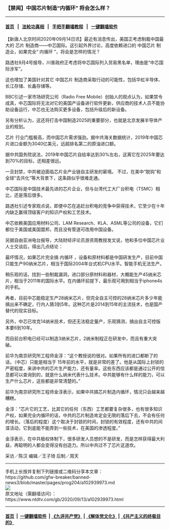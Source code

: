 ### 【禁闻】中国芯片制造“内循环” 将会怎么样？
------------------------

#### [首页](https://github.com/gfw-breaker/banned-news3/blob/master/README.md) &nbsp;&nbsp;|&nbsp;&nbsp; [法轮功真相](https://github.com/begood0513/basic/blob/master/README.md)  &nbsp;&nbsp;|&nbsp;&nbsp; [手把手翻墙教程](https://github.com/gfw-breaker/guides/wiki)  &nbsp;&nbsp;|&nbsp;&nbsp; [一键翻墙软件](https://github.com/gfw-breaker/nogfw/blob/master/README.md)  



<div><div class="post_content" itemprop="articleBody">
 <p>
  【新唐人北京时间2020年09月14日讯】最近有消息传出，美国正考虑制裁中国最大的
  <ok href="https://www.ntdtv.com/gb/芯片.htm">
   芯片
  </ok>
  制造商——中芯国际。这引起外界讨论，高度依赖进口的
  <ok href="https://www.ntdtv.com/gb/中国芯片.htm">
   中国芯片
  </ok>
  制造业，如果完全“
  <ok href="https://www.ntdtv.com/gb/内循环.htm">
   内循环
  </ok>
  ”，将会是怎样的情况？
 </p>
 <p>
  路透社9月4号报导，川普政府正考虑将中芯国际列入贸易黑名单，理由是“中芯国际涉军”。
 </p>
 <p>
  这也增加了美国针对其它
  <ok href="https://www.ntdtv.com/gb/中国芯片.htm">
   中国芯片
  </ok>
  制造商采取行动的可能性，包括华虹半导体、长江存储、长鑫存储等。
 </p>
 <p>
  BBC引述一家市场研究公司（Radio Free Mobile）创始人的观点认为，如果禁令成真，中芯国际将无法对它的美国产设备进行软件更新，供应商的技术人员不能协助设备运行，中芯也无法购买更多设备，包括升级后的新设备。
 </p>
 <p>
  另有分析认为，这还将打击中国制造2025的重要部分，也就是北京发展半导体产业的规划。
 </p>
 <p>
  <ok href="https://www.ntdtv.com/gb/芯片.htm">
   芯片
  </ok>
  行业门槛极高，而中国芯片需求强劲。据中共海关数据统计，2019年中国芯片进口金额为3040亿美元，远超排名第二的原油进口额。
 </p>
 <p>
  据中共国务院说法，2019年中国芯片自给率达到30%左右，这离它在2025年要达到70%的目标，还相差很远。
 </p>
 <p>
  一旦封禁，中共被迫面临芯片全产业链自主研发的窘境。 不过，在美中“脱钩”和全球“去共化”等大背景下，这条路似乎很难走通。
 </p>
 <p>
  中芯国际是中国技术最先进的芯片企业，但与台湾代工大厂台积电（TSMC）相比，还是落后很多。
 </p>
 <p>
  路透社引述专家观点说，即便中芯在追赶台积电的竞争中获得技术，它至少在十年内缺乏赢得顶级客户的知识产权和工艺技术。
 </p>
 <p>
  中芯依赖美国应用材料公司、LAM Research、KLA、ASML等公司的设备，它们都位于美国或美国盟邦，而且没有管道可改用中国设备。
 </p>
 <p>
  另据自由亚洲电台报导，大陆财经评论员游资周教授发文说，他和多位中国芯片业人士交谈后，得出几点结论：
 </p>
 <p>
  最坏情况，如果芯片完全搞
  <ok href="https://www.ntdtv.com/gb/内循环.htm">
   内循环
  </ok>
  ，设备和原材料都是中国研发生产，目前中国只能生产90纳米芯片，相当于国际2004年台式机CPU水平。智能手机无法生产。
 </p>
 <p>
  稍乐观的话，找到一些制裁漏洞，进口部分原材料和器材，大概能生产45纳米芯片，相当于2011年的国际水平。在内循环前提下，最乐观可用到相当于iphone4s的手机。
 </p>
 <p>
  再者，目前中芯能稳定生产28纳米芯片，但完全自主可控的28纳米芯片多少年能搞出来不确定，行内人猜3到5年。这种芯片是2014到15年的主流技术，也是国产替代的现实目标。
 </p>
 <p>
  另外，中芯已攻克14纳米技术，但还无法稳定量产，乐观猜测，搞出自主可控版本要6到10年。
 </p>
 <p>
  而目前台积电已经可以制造3纳米芯片，2纳米制程正在研发中，而且有重大突破。
 </p>
 <p>
  前华为南京研究所工程师金淳：“这个教授说的很对。如果所有的进口都断了的话，（中芯）只能是相当于 15年前的水平，就是非常的差了。他是从国际上封锁的严密程度，来讲中共的芯片生产能力，还有量率。这些东西应该都是通过公开的信息都可以查询到的，就是什么纳米代表什么技术。中共能够有什么样的能力，可以生产什么芯片，这些都是非常清楚的。”
 </p>
 <p>
  前华为南京研究所工程师金淳表示，如果中共搞芯片制造内循环，情况只会越来越糟糕。
 </p>
 <p>
  金淳：“芯片它的工艺，比其它的任何（东西）工艺都要复杂很多，也有很多知识产权，如果完全内循环的话，中共的芯片制造肯定会无限的落后下去，不会有任何的增长。（落后的程度）这个取决于封锁的时间，封锁的有效程度，还有中共的间谍活动，它到底能不能弄到一些技术，在美国的渗透程度。”
 </p>
 <p>
  金淳表示，在中共极权体制下，很多研发人员想的不是研发，而是怎样获得最大利益，再聪明的人都会变得没有创造力。所以中共过不了芯片这道坎。
 </p>
 <p>
  采访／陈汉 编辑／王子琦 后制／周天
 </p>
 <div class="single_ad">
 </div>
</div>
</div>
<hr/>
手机上长按并复制下列链接或二维码分享本文章：<br/>
https://github.com/gfw-breaker/banned-news3/blob/master/pages/prog204/a102939973.md <br/>
<a href='https://github.com/gfw-breaker/banned-news3/blob/master/pages/prog204/a102939973.md'><img src='https://github.com/gfw-breaker/banned-news3/blob/master/pages/prog204/a102939973.md.png'/></a> <br/>
原文地址（需翻墙访问）：https://www.ntdtv.com/gb/2020/09/13/a102939973.html


------------------------
#### [首页](https://github.com/gfw-breaker/banned-news3/blob/master/README.md) &nbsp;|&nbsp; [一键翻墙软件](https://github.com/gfw-breaker/nogfw/blob/master/README.md) &nbsp;| [《九评共产党》](https://github.com/gfw-breaker/9ping.md/blob/master/README.md#九评之一评共产党是什么) | [《解体党文化》](https://github.com/gfw-breaker/jtdwh.md/blob/master/README.md) | [《共产主义的终极目的》](https://github.com/gfw-breaker/gczydzjmd.md/blob/master/README.md)


<img src='http://gfw-breaker.win/banned-news3/pages/prog204/a102939973.md' width='0px' height='0px'/>